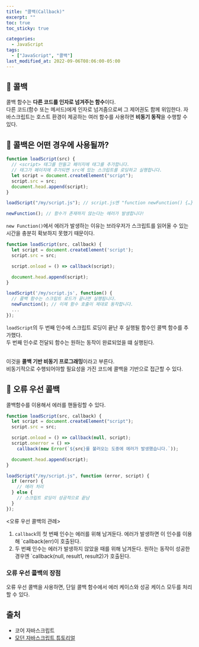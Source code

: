 ```yaml
---
title: "콜백(Callback)"
excerpt: ""
toc: true
toc_sticky: true

categories:
  - JavaScript
tags:
  - ["JavaScript", "콜백"]
last_modified_at: 2022-09-06T08:06:00-05:00
---
```


## 📄 콜백

콜백 함수는 **다른 코드를 인자로 넘겨주는 함수**이다.<br>
다른 코드(함수 또는 메서드)에게 인자로 넘겨줌으로써 그 제어권도 함께 위임한다.
자바스크립트는 호스트 환경이 제공하는 여러 함수를 사용하면 **비동기 동작**을 수행할 수 있다.

## 📄 콜백은 어떤 경우에 사용될까?

```js
function loadScript(src) {
  // <script> 태그를 만들고 페이지에 태그를 추가합니다.
  // 태그가 페이지에 추가되면 src에 있는 스크립트를 로딩하고 실행합니다.
  let script = document.createElement("script");
  script.src = src;
  document.head.append(script);
}

loadScript("/my/script.js"); // script.js엔 "function newFunction() {…}"이 있습니다.

newFunction(); // 함수가 존재하지 않는다는 에러가 발생합니다!
```

`new Function()`에서 에러가 발생하는 이유는 브라우저가 스크립트를 읽어올 수 있는 시간을 충분히 확보하지 못했기 때문이다.<br>

```js
function loadScript(src, callback) {
  let script = document.createElement('script');
  script.src = src;

  script.onload = () => callback(script);

  document.head.append(script);
}

loadScript('/my/script.js', function() {
  // 콜백 함수는 스크립트 로드가 끝나면 실행됩니다.
  newFunction(); // 이제 함수 호출이 제대로 동작합니다.
  ...
});
```

`loadScript`의 두 번째 인수에 스크립트 로딩이 끝난 후 실행될 함수인 콜백 함수를 추가했다.<br>
두 번째 인수로 전달되 함수는 원하는 동작이 완료되었을 떄 실행된다.<br><br>

이것을 **콜백 기반 비동기 프로그래밍**이라고 부른다.<br>
비동기적으로 수행되어야할 필요성을 가진 코드에 콜백을 기반으로 접근할 수 있다.

## 📄 오류 우선 콜백

콜백함수를 이용해서 에러를 핸들링할 수 있다.

```js
function loadScript(src, callback) {
  let script = document.createElement("script");
  script.src = src;

  script.onload = () => callback(null, script);
  script.onerror = () =>
    callback(new Error(`${src}를 불러오는 도중에 에러가 발생했습니다.`));

  document.head.append(script);
}

loadScript("/my/script.js", function (error, script) {
  if (error) {
    // 에러 처리
  } else {
    // 스크립트 로딩이 성공적으로 끝남
  }
});
```

<오류 우선 콜백의 관례><br>

1. `callback`의 첫 번째 인수는 에러를 위해 남겨둔다. 에러가 발생하면 이 인수를 이용해 `callback(err)이 호출된다.
2. 두 번째 인수는 에러가 발생하지 않았을 때를 위해 남겨둔다. 원하는 동작이 성공한 경우엔 `callback(null, result1, result2)가 호출된다.

### 오류 우선 콜백의 장점

오류 우선 콜백을 사용하면, 단일 콜백 함수에서 에러 케이스와 성공 케이스 모두를 처리할 수 있다.

## 출처

- 코어 자바스크립트
- [모던 자바스크립트 튜토리얼](https://ko.javascript.info/callbacks)
